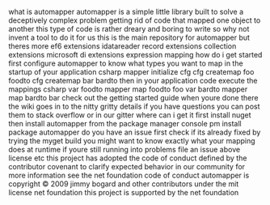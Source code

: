 what is automapper automapper is a simple little library built to solve a deceptively complex problem getting rid of code that mapped one object to another this type of code is rather dreary and boring to write so why not invent a tool to do it for us this is the main repository for automapper but theres more ef6 extensions idatareader record extensions collection extensions microsoft di extensions expression mapping how do i get started first configure automapper to know what types you want to map in the startup of your application csharp mapper initialize cfg cfg createmap foo foodto cfg createmap bar bardto then in your application code execute the mappings csharp var foodto mapper map foodto foo var bardto mapper map bardto bar check out the getting started guide when youre done there the wiki goes in to the nitty gritty details if you have questions you can post them to stack overflow or in our gitter where can i get it first install nuget then install automapper from the package manager console pm install package automapper do you have an issue first check if its already fixed by trying the myget build you might want to know exactly what your mapping does at runtime if youre still running into problems file an issue above license etc this project has adopted the code of conduct defined by the contributor covenant to clarify expected behavior in our community for more information see the net foundation code of conduct automapper is copyright © 2009 jimmy bogard and other contributors under the mit license net foundation this project is supported by the net foundation